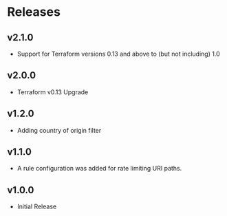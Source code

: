 # Releases

## v2.1.0

- Support for Terraform versions 0.13 and above to (but not including) 1.0

## v2.0.0

- Terraform v0.13 Upgrade

## v1.2.0

- Adding country of origin filter

## v1.1.0

- A rule configuration was added for rate limiting URI paths.

## v1.0.0

- Initial Release
